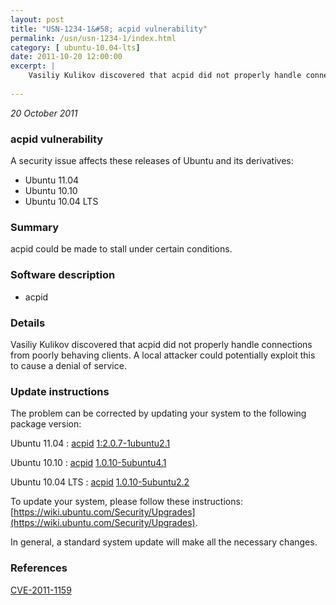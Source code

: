 ```yaml
---
layout: post
title: "USN-1234-1&#58; acpid vulnerability"
permalink: /usn/usn-1234-1/index.html
category: [ ubuntu-10.04-lts]
date: 2011-10-20 12:00:00
excerpt: |
    Vasiliy Kulikov discovered that acpid did not properly handle connections from poorly behaving clients. A local attacker could potentially exploit this to cause a denial of service. 
    
--- 
```

 
 

*20 October 2011*

### acpid vulnerability

A security issue affects these releases of Ubuntu and its derivatives:

* Ubuntu 11.04
* Ubuntu 10.10
* Ubuntu 10.04 LTS

### Summary

acpid could be made to stall under certain conditions. 

### Software description

* acpid 

### Details

Vasiliy Kulikov discovered that acpid did not properly handle connections from poorly behaving clients. A local attacker could potentially exploit this to cause a denial of service. 

### Update instructions

The problem can be corrected by updating your system to the following package version:

Ubuntu 11.04
 : [acpid](https://launchpad.net/ubuntu/+source/acpid) <span> [1:2.0.7-1ubuntu2.1](https://launchpad.net/ubuntu/+source/acpid/1:2.0.7-1ubuntu2.1) </span> 

Ubuntu 10.10
 : [acpid](https://launchpad.net/ubuntu/+source/acpid) <span> [1.0.10-5ubuntu4.1](https://launchpad.net/ubuntu/+source/acpid/1.0.10-5ubuntu4.1) </span> 

Ubuntu 10.04 LTS
 : [acpid](https://launchpad.net/ubuntu/+source/acpid) <span> [1.0.10-5ubuntu2.2](https://launchpad.net/ubuntu/+source/acpid/1.0.10-5ubuntu2.2) </span> 

To update your system, please follow these instructions: [https://wiki.ubuntu.com/Security/Upgrades](https://wiki.ubuntu.com/Security/Upgrades).

In general, a standard system update will make all the necessary changes. 

### References

 
 [CVE-2011-1159](http://people.ubuntu.com/~ubuntu-security/cve/CVE-2011-1159)
 

